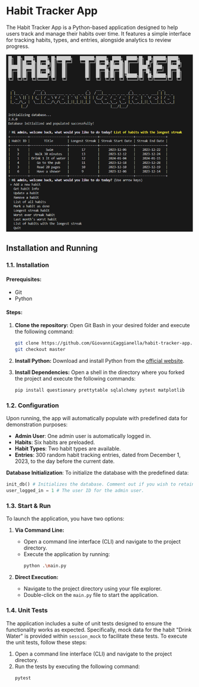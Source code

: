 # Habit Tracker App

The Habit Tracker App is a Python-based application designed to help users track and manage their habits over time. It features a simple interface for tracking habits, types, and entries, alongside analytics to review progress.

![Habit Tracker Interface](images/home.png "Habit Tracker App Interface")

## Installation and Running

### 1.1. Installation

#### Prerequisites:
- Git
- Python

#### Steps:

1. **Clone the repository:**
    Open Git Bash in your desired folder and execute the following command:
    ```bash
    git clone https://github.com/GiovanniCaggianella/habit-tracker-app.git
    git checkout master
    ```

2. **Install Python:**
    Download and install Python from the [official website](https://www.python.org/).

3. **Install Dependencies:**
    Open a shell in the directory where you forked the project and execute the following commands:
    ```bash
    pip install questionary prettytable sqlalchemy pytest matplotlib
    ```

### 1.2. Configuration

Upon running, the app will automatically populate with predefined data for demonstration purposes:

- **Admin User**: One admin user is automatically logged in.
- **Habits**: Six habits are preloaded.
- **Habit Types**: Two habit types are available.
- **Entries**: 300 random habit tracking entries, dated from December 1, 2023, to the day before the current date.

**Database Initialization**:
To initialize the database with the predefined data:
```python
init_db() # Initializes the database. Comment out if you wish to retain data between sessions.
user_logged_in = 1 # The user ID for the admin user.
```

### 1.3. Start & Run

To launch the application, you have two options:

1. **Via Command Line:**
   - Open a command line interface (CLI) and navigate to the project directory.
   - Execute the application by running:
     ```bash
     python .\main.py
     ```

2. **Direct Execution:**
   - Navigate to the project directory using your file explorer.
   - Double-click on the `main.py` file to start the application.

### 1.4. Unit Tests

The application includes a suite of unit tests designed to ensure the functionality works as expected. Specifically, mock data for the habit "Drink Water" is provided within `session_mock` to facilitate these tests.
To execute the unit tests, follow these steps:

1. Open a command line interface (CLI) and navigate to the project directory.
2. Run the tests by executing the following command:
   ```bash
   pytest
   ```
